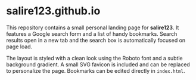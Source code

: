 # salire123.github.io

This repository contains a small personal landing page for **salire123**.
It features a Google search form and a list of handy bookmarks. Search
results open in a new tab and the search box is automatically focused on
page load.

The layout is styled with a clean look using the Roboto font and a subtle
background gradient. A small SVG favicon is included and can be replaced
to personalize the page. Bookmarks can be edited directly in `index.html`.
